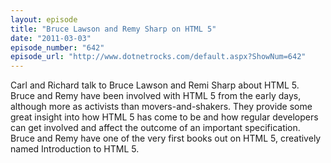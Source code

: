 ```yaml
---
layout: episode
title: "Bruce Lawson and Remy Sharp on HTML 5"
date: "2011-03-03"
episode_number: "642"
episode_url: "http://www.dotnetrocks.com/default.aspx?ShowNum=642"
---
```


Carl and Richard talk to Bruce Lawson and Remi Sharp about HTML 5. Bruce and Remy have been involved with HTML 5 from the early days, although more as activists than movers-and-shakers. They provide some great insight into how HTML 5 has come to be and how regular developers can get involved and affect the outcome of an important specification. Bruce and Remy have one of the very first books out on HTML 5, creatively named Introduction to HTML 5.
